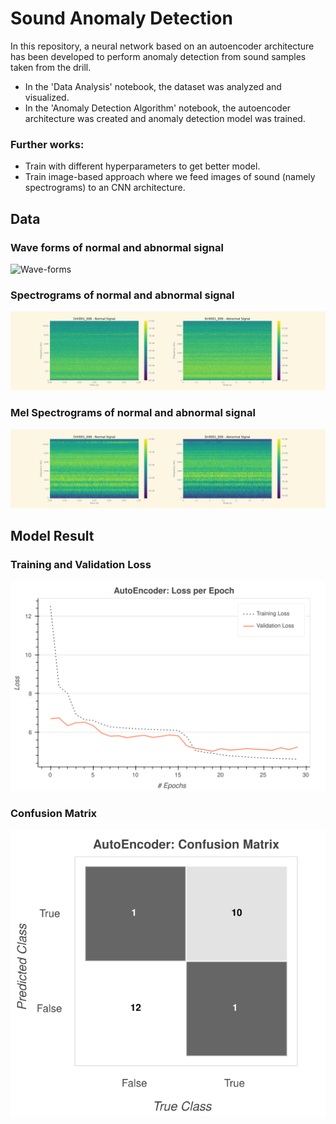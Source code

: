 # Sound Anomaly Detection

  In this repository, a neural network based on an autoencoder architecture has been developed to perform anomaly detection from sound samples taken from the drill.

- In the 'Data Analysis' notebook, the dataset was analyzed and visualized.
- In the 'Anomaly Detection Algorithm' notebook, the autoencoder architecture was created and anomaly detection model was trained.

### Further works:

- Train with different hyperparameters to get better model.
- Train image-based approach where we feed images of sound (namely spectrograms) to an CNN architecture.

## Data 

### Wave forms of normal and abnormal signal
![Wave-forms](./img/wave_forms.svg)

### Spectrograms of normal and abnormal signal
![Spectrograms](./img/spectrograms.svg)

### Mel Spectrograms of normal and abnormal signal
![Mel-Spectrograms](./img/mel_spectrograms.svg)

## Model Result

### Training and Validation Loss
![loss](./img/model_loss.svg)

### Confusion Matrix
![conf-matrix](./img/conf_mat.svg)

